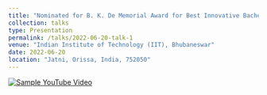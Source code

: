 ```yaml
---
title: "Nominated for B. K. De Memorial Award for Best Innovative Bachelor's Thesis Project on Phase-Field Modeling of Dynamic Brittle-Fracture Finite Element Simulation"
collection: talks
type: Presentation
permalink: /talks/2022-06-20-talk-1
venue: "Indian Institute of Technology (IIT), Bhubaneswar"
date: 2022-06-20
location: "Jatni, Orissa, India, 752050"
---
```


<!-- [Click here](https://drive.google.com/file/d/1FQIoE-Mx6nKOyehb8QiA3Vp3L05ZcdZE/view?usp=share_link) -->


[![Sample YouTube Video](https://img.youtube.com/vi/lehoGd7AG8o/maxresdefault.jpg)](https://www.youtube.com/watch?v=lehoGd7AG8o)


<!-- ![Thesis Award Presentation](https://user-images.githubusercontent.com/76597282/218302079-8cac0775-9406-4bf2-b0bd-1b81bb4174c9.mp4) -->

